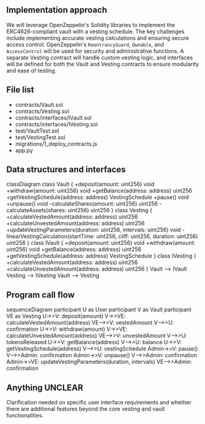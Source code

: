 ## Implementation approach

We will leverage OpenZeppelin's Solidity libraries to implement the ERC4626-compliant vault with a vesting schedule. The key challenges include implementing accurate vesting calculations and ensuring secure access control. OpenZeppelin's `ReentrancyGuard`, `Ownable`, and `AccessControl` will be used for security and administrative functions. A separate Vesting contract will handle custom vesting logic, and interfaces will be defined for both the Vault and Vesting contracts to ensure modularity and ease of testing.

## File list

- contracts/Vault.sol
- contracts/Vesting.sol
- contracts/interfaces/IVault.sol
- contracts/interfaces/IVesting.sol
- test/VaultTest.sol
- test/VestingTest.sol
- migrations/1_deploy_contracts.js
- app.py

## Data structures and interfaces


classDiagram
    class Vault {
        +deposit(amount: uint256) void
        +withdraw(amount: uint256) void
        +getBalance(address: address) uint256
        +getVestingSchedule(address: address) VestingSchedule
        +pause() void
        +unpause() void
        -calculateShares(amount: uint256) uint256
        -calculateAssets(shares: uint256) uint256
    }
    class Vesting {
        +calculateVestedAmount(address: address) uint256
        +calculateUnvestedAmount(address: address) uint256
        +updateVestingParameters(duration: uint256, intervals: uint256) void
        -linearVestingCalculation(startTime: uint256, cliff: uint256, duration: uint256) uint256
    }
    class IVault {
        +deposit(amount: uint256) void
        +withdraw(amount: uint256) void
        +getBalance(address: address) uint256
        +getVestingSchedule(address: address) VestingSchedule
    }
    class IVesting {
        +calculateVestedAmount(address: address) uint256
        +calculateUnvestedAmount(address: address) uint256
    }
    Vault --> IVault
    Vesting --> IVesting
    Vault --> Vesting


## Program call flow


sequenceDiagram
    participant U as User
    participant V as Vault
    participant VE as Vesting
    U->>V: deposit(amount)
    V->>VE: calculateVestedAmount(address)
    VE-->>V: vestedAmount
    V-->>U: confirmation
    U->>V: withdraw(amount)
    V->>VE: calculateUnvestedAmount(address)
    VE-->>V: unvestedAmount
    V-->>U: tokensReleased
    U->>V: getBalance(address)
    V-->>U: balance
    U->>V: getVestingSchedule(address)
    V-->>U: vestingSchedule
    Admin->>V: pause()
    V-->>Admin: confirmation
    Admin->>V: unpause()
    V-->>Admin: confirmation
    Admin->>VE: updateVestingParameters(duration, intervals)
    VE-->>Admin: confirmation


## Anything UNCLEAR

Clarification needed on specific user interface requirements and whether there are additional features beyond the core vesting and vault functionalities.

